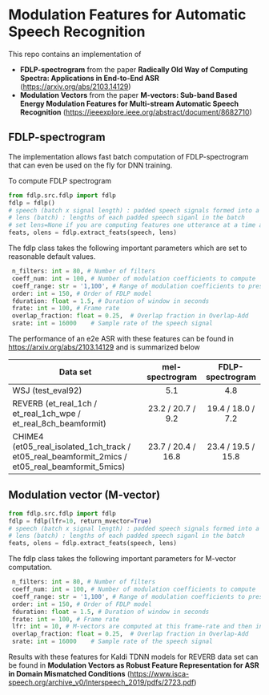 # Modulation Features for Automatic Speech Recognition

This repo contains an implementation of

- **FDLP-spectrogram** from the paper 
**Radically Old Way of Computing Spectra: Applications in End-to-End ASR**
(https://arxiv.org/abs/2103.14129)
- **Modulation Vectors** from the paper **M-vectors: Sub-band Based Energy Modulation Features for Multi-stream Automatic Speech Recognition**
(https://ieeexplore.ieee.org/abstract/document/8682710)

## FDLP-spectrogram

The implementation allows fast batch computation of FDLP-spectrogram that can even be used on the fly for DNN training.

To compute FDLP spectrogram

```python
from fdlp.src.fdlp import fdlp
fdlp = fdlp()
# speech (batch x signal length) : padded speech signals formed into a batch
# lens (batch) : lengths of each padded speech siganl in the batch
# set lens=None if you are computing features one utterance at a time and not as a batch
feats, olens = fdlp.extract_feats(speech, lens)

```

The fdlp class takes the following important parameters which are set to reasonable default values.

```python
 n_filters: int = 80, # Number of filters
 coeff_num: int = 100, # Number of modulation coefficients to compute
 coeff_range: str = '1,100', # Range of modulation coefficients to preserve 
 order: int = 150, # Order of FDLP model
 fduration: float = 1.5, # Duration of window in seconds
 frate: int = 100, # Frame rate
 overlap_fraction: float = 0.25,  # Overlap fraction in Overlap-Add
 srate: int = 16000    # Sample rate of the speech signal
```

The performance of an e2e ASR with these features can be found in https://arxiv.org/abs/2103.14129 and is summarized below 

| Data set                                                        |  mel-spectrogram  |  FDLP-spectrogram |
|-----------------------------------------------------------------|:-----------------:|:-----------------:|
| WSJ (test_eval92)                                               |        5.1        |        4.8        |
| REVERB (et_real_1ch / et_real_1ch_wpe / et_real_8ch_beamformit) | 23.2 / 20.7 / 9.2 | 19.4 / 18.0 / 7.2 |
| CHIME4 (et05_real_isolated_1ch_track / et05_real_beamformit_2mics / et05_real_beamformit_5mics) | 23.7 / 20.4 / 16.8 | 23.4 / 19.5 / 15.8 |

## Modulation vector (M-vector)

```python
from fdlp.src.fdlp import fdlp
fdlp = fdlp(lfr=10, return_mvector=True)
# speech (batch x signal length) : padded speech signals formed into a batch
# lens (batch) : lengths of each padded speech siganl in the batch
feats, olens = fdlp.extract_feats(speech, lens)

```

The fdlp class takes the following important parameters for M-vector computation.

```python
 n_filters: int = 80, # Number of filters
 coeff_num: int = 100, # Number of modulation coefficients to compute
 coeff_range: str = '1,100', # Range of modulation coefficients to preserve 
 order: int = 150, # Order of FDLP model
 fduration: float = 1.5, # Duration of window in seconds
 frate: int = 100, # Frame rate
 lfr: int = 10, # M-vectors are computed at this frame-rate and then interpolated to frate
 overlap_fraction: float = 0.25,  # Overlap fraction in Overlap-Add
 srate: int = 16000    # Sample rate of the speech signal
```
Results with these features for Kaldi TDNN models for REVERB data set can be found in **Modulation Vectors as Robust Feature Representation for ASR in Domain Mismatched Conditions** (https://www.isca-speech.org/archive_v0/Interspeech_2019/pdfs/2723.pdf)



